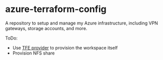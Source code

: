 # azure-terraform-config

A repository to setup and manage my Azure infrastructure, including VPN gateways, storage accounts, and more.

ToDo:

- Use [TFE provider](https://registry.terraform.io/providers/hashicorp/tfe/latest/docs) to provision the workspace itself
- Provision NFS share
